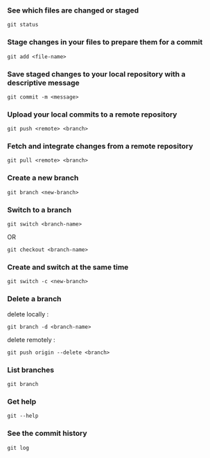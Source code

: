 ### See which files are changed or staged
```
git status
```

### Stage changes in your files to prepare them for a commit
```
git add <file-name>
```

### Save staged changes to your local repository with a descriptive message
```
git commit -m <message>
```

### Upload your local commits to a remote repository
```
git push <remote> <branch>
```

### Fetch and integrate changes from a remote repository
```
git pull <remote> <branch>
```

### Create a new branch
```
git branch <new-branch>
```

### Switch to a branch
```
git switch <branch-name>
```
OR 
```
git checkout <branch-name>
```

### Create and switch at the same time
```
git switch -c <new-branch>
```

### Delete a branch
delete locally : 
```
git branch -d <branch-name> 
```
delete remotely : 
```
git push origin --delete <branch>  
```
### List branches
```
git branch
```

### Get help 
```
git --help
```

### See the commit history
```
git log
```